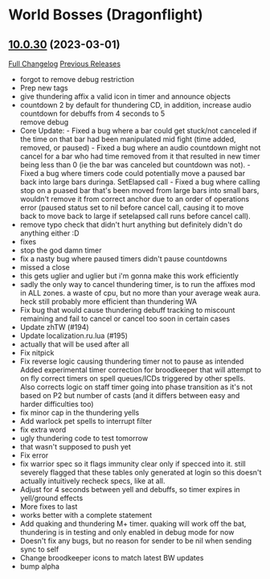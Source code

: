 # <DBM> World Bosses (Dragonflight)

## [10.0.30](https://github.com/DeadlyBossMods/DBM-Retail/tree/10.0.30) (2023-03-01)
[Full Changelog](https://github.com/DeadlyBossMods/DBM-Retail/compare/10.0.29...10.0.30) [Previous Releases](https://github.com/DeadlyBossMods/DBM-Retail/releases)

- forgot to remove debug restriction  
- Prep new tags  
- give thundering affix a valid icon in timer and announce objects  
- countdown 2 by default for thundering CD, in addition, increase audio countdown for debuffs from 4 seconds to 5  
    remove debug  
- Core Update: - Fixed a bug where a bar could get stuck/not canceled if the time on that bar had been manipulated mid fight (time added, removed, or paused) - Fixed a bug where an audio countdown might not cancel for a bar who had time removed from it that resulted in new timer being less than 0 (ie the bar was canceled but countdown was not). - Fixed a bug where timers code could potentially move a paused bar back into large bars duringa. SetElapsed call - Fixed a bug where calling stop on a puased bar that's been moved from large bars into small bars, wouldn't remove it from correct anchor due to an order of operations error (paused status set to nil before cancel call, causing it to move back to move back to large if setelapsed call runs before cancel call).  
- remove typo check that didn't hurt anything but definitely didn't do anything either :D  
- fixes  
- stop the god damn timer  
- fix a nasty bug where paused timers didn't pause countdowns  
- missed a close  
- this gets uglier and uglier but i'm gonna make this work efficiently  
- sadly the only way to cancel thundering timer, is to run the affixes mod in ALL zones. a waste of cpu, but no more than your average weak aura. heck still probably more efficient than thundering WA  
- Fix bug that would cause thundering debuff tracking to miscount remaining and fail to cancel or cancel too soon in certain cases  
- Update zhTW (#194)  
- Update localization.ru.lua (#195)  
- actually that will be used after all  
- Fix nitpick  
- Fix reverse logic causing thundering timer not to pause as intended  
    Added experimental timer correction for broodkeeper that will attempt to on fly correct timers on spell queues/ICDs triggered by other spells. Also corrects logic on staff timer going into phase transition as it's not based on P2 but number of casts (and it differs between easy and harder difficulties too)  
- fix minor cap in the thundering yells  
- Add warlock pet spells to interrupt filter  
- fix extra word  
- ugly thundering code to test tomorrow  
- that wasn't supposed to push yet  
- Fix error  
- fix warrior spec so it flags immunity clear only if specced into it. still severely flagged that these tables only generated at login so this doesn't actually intuitively recheck specs, like at all.  
- Adjust for 4 seconds between yell and debuffs, so timer expires in yell/ground effects  
- More fixes to last  
- works better with a complete statement  
- Add quaking and thundering M+ timer. quaking will work off the bat, thundering is in testing and only enabled in debug mode for now  
- Doesn't fix any bugs, but no reason for sender to be nil when sending sync to self  
- Change broodkeeper icons to match latest BW updates  
- bump alpha  
